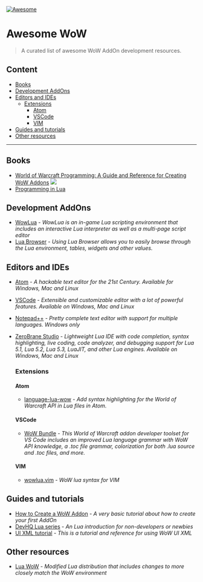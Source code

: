 [![Awesome](https://awesome.re/badge-flat.svg)](https://awesome.re)

# Awesome WoW

> A curated list of awesome WoW AddOn development resources.

## Content

* [Books](#books)
* [Development AddOns](#development-addons)
* [Editors and IDEs](#editors-and-ides)
  * [Extensions](#extensions)
    * [Atom](#atom)
    * [VSCode](#vscode)
    * [VIM](#vim)
* [Guides and tutorials](#guides-and-tutorials)
* [Other resources](#other-resources)

----

## Books

* [World of Warcraft Programming: A Guide and Reference for Creating WoW Addons](http://wowprogramming.com/store.html) ![](https://img.shields.io/badge/%20-deprecated-red.svg) 
* [Programming in Lua](https://www.lua.org/pil/) 

## Development AddOns

* [WowLua](https://www.wowinterface.com/downloads/info7366-WowLua.html) - *WowLua is an in-game Lua scripting environment that includes an interactive Lua interpreter as well as a multi-page script editor*
* [Lua Browser](https://wow.curseforge.com/projects/lua-browser) - *Using Lua Browser allows you to easily browse through the Lua environment, tables, widgets and other values.* 

## Editors and IDEs

* [Atom](https://atom.io/) - *A hackable text editor for the 21st Century. Available for Windows, Mac and Linux*
* [VSCode](https://code.visualstudio.com/) - *Extensible and customizable editor with a lot of powerful features. Available on Windows, Mac and Linux*
* [Notepad++](https://notepad-plus-plus.org/) - *Pretty complete text editor with support for multiple languages. Windows only*
* [ZeroBrane Studio](https://studio.zerobrane.com/) - *Lightweight Lua IDE with code completion, syntax highlighting, live coding, code analyzer, and debugging support for Lua 5.1, Lua 5.2, Lua 5.3, LuaJIT, and other Lua engines. Available on Windows, Mac and Linux*

  ### Extensions

  #### Atom
  
  * [language-lua-wow](https://atom.io/packages/language-lua-wow) - *Add syntax highlighting for the World of Warcraft API in Lua files in Atom.*
  
   #### VSCode
  
  * [WoW Bundle](https://marketplace.visualstudio.com/items?itemName=Septh.wow-bundle) - *This World of Warcraft addon developer toolset for VS Code includes an improved Lua language grammar with WoW API knowledge, a .toc file grammar, colorization for both .lua source and .toc files, and more.*
  
  #### VIM
  
  * [wowlua.vim](https://github.com/yarchived/wowlua.vim) - *WoW lua syntax for VIM*


## Guides and tutorials

* [How to Create a WoW Addon](http://www.dev-hq.net/posts/2--create-world-of-warcraft-addon) - *A very basic tutorial about how to create your first AddOn*
* [DevHQ Lua series](http://www.dev-hq.net/lua/) - *An Lua introduction for non-developers or newbies*
* [UI XML tutorial](http://wowwiki.wikia.com/wiki/UI_XML_tutorial) - *This is a tutorial and reference for using WoW UI XML*

## Other resources

* [Lua WoW](http://wowprogramming.com/utils.html) - *Modified Lua distribution that includes changes to more closely match the WoW environment*


